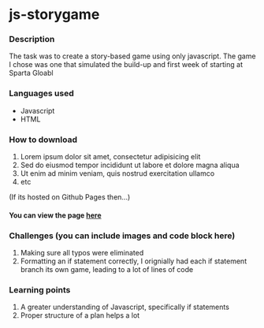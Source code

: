 # js-storygame
### Description
The task was to create a story-based game using only javascript. The game I chose was one that simulated the build-up and first week of starting at Sparta Gloabl

### Languages used
* Javascript
* HTML

### How to download
1. Lorem ipsum dolor sit amet, consectetur adipisicing elit
2. Sed do eiusmod tempor incididunt ut labore et dolore magna aliqua
3. Ut enim ad minim veniam, quis nostrud exercitation ullamco
4. etc

(If its hosted on Github Pages then...)
#### You can view the page [here]()

### Challenges (you can include images and code block here)
1. Making sure all typos were eliminated
2. Formatting an if statement correctly, I orignially had each if statement branch its own game, leading to a lot of lines of code

### Learning points
1. A greater understanding of Javascript, specifically if statements
2. Proper structure of a plan helps a lot
